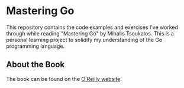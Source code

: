 # Mastering Go

This repository contains the code examples and exercises I've worked through while reading "Mastering Go" by Mihalis Tsoukalos.  This is a personal learning project to solidify my understanding of the Go programming language.

## About the Book

The book can be found on the [O'Reilly website](https://learning.oreilly.com/library/view/mastering-go/9781805127147/).

